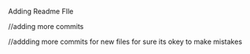 





Adding Readme FIle

//adding more commits

//addding more commits for new files for sure its okey to make mistakes

